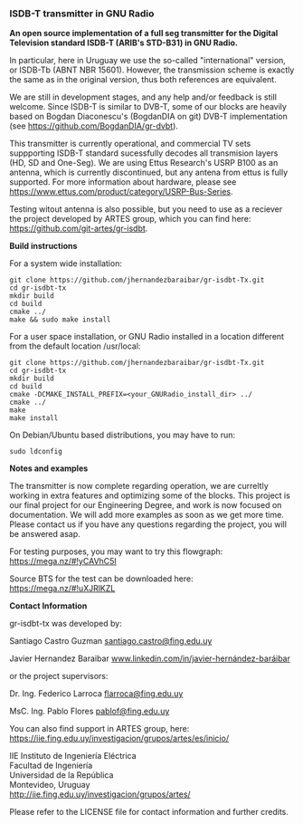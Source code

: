 ### ISDB-T transmitter in GNU Radio

**An open source implementation of a full seg transmitter for the Digital Television standard ISDB-T (ARIB's STD-B31) in GNU Radio.**

In particular, here in Uruguay we use the so-called "international" version, or ISDB-Tb (ABNT NBR 15601). However, the transmission scheme is exactly the same as in the original version, thus both references are equivalent.  

We are still in development stages, and any help and/or feedback is still welcome. Since ISDB-T is similar to DVB-T, some of our blocks are heavily based on Bogdan Diaconescu's (BogdanDIA on git) DVB-T implementation (see https://github.com/BogdanDIA/gr-dvbt). 

This transmitter is currently operational, and commercial TV sets suppporting ISDB-T standard sucessfully decodes all transmision layers (HD, SD and One-Seg). We are using Ettus Research's USRP B100 as an antenna, which is currently discontinued, but any antena from ettus is fully supported. For more information about hardware, please see https://www.ettus.com/product/category/USRP-Bus-Series.

Testing witout antenna is also possible, but you need to use as a reciever the project developed by ARTES group, which you can find here: https://github.com/git-artes/gr-isdbt.

**Build instructions**

For a system wide installation:

    git clone https://github.com/jhernandezbaraibar/gr-isdbt-Tx.git 
    cd gr-isdbt-tx  
    mkdir build  
    cd build  
    cmake ../  
    make && sudo make install  

For a user space installation, or GNU Radio installed in a location different from the default location /usr/local:

    git clone https://github.com/jhernandezbaraibar/gr-isdbt-Tx.git
    cd gr-isdbt-tx  
    mkdir build  
    cd build  
    cmake -DCMAKE_INSTALL_PREFIX=<your_GNURadio_install_dir> ../
    cmake ../  
    make
    make install  

On Debian/Ubuntu based distributions, you may have to run:

    sudo ldconfig  
    

**Notes and examples**

The transmitter is now complete regarding operation, we are curreltly working in extra features and optimizing some of the blocks. This project is our final project for our Engineering Degree, and work is now focused on documentation. We will add more examples as soon as we get more time. Please contact us if you have any questions regarding the project, you will be answered asap.

For testing purposes, you may want to try this flowgraph:  https://mega.nz/#!yCAVhC5I

Source BTS for the test can be downloaded here:  https://mega.nz/#!uXJRlKZL

**Contact Information**

gr-isdbt-tx was developed by:

Santiago Castro Guzman      santiago.castro@fing.edu.uy

Javier Hernandez Baraibar   www.linkedin.com/in/javier-hernández-baráibar
                            

or the project supervisors:

Dr. Ing. Federico Larroca   flarroca@fing.edu.uy

MsC. Ing. Pablo Flores      pablof@fing.edu.uy

You can also find support in ARTES group, here: https://iie.fing.edu.uy/investigacion/grupos/artes/es/inicio/


IIE Instituto de Ingeniería Eléctrica  
Facultad de Ingeniería  
Universidad de la República  
Montevideo, Uruguay  
http://iie.fing.edu.uy/investigacion/grupos/artes/  
  
Please refer to the LICENSE file for contact information and further credits.   
